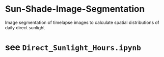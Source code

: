 # Sun-Shade-Image-Segmentation
Image segmentation of timelapse images to calculate spatial distributions of daily direct sunlight


# see `Direct_Sunlight_Hours.ipynb`